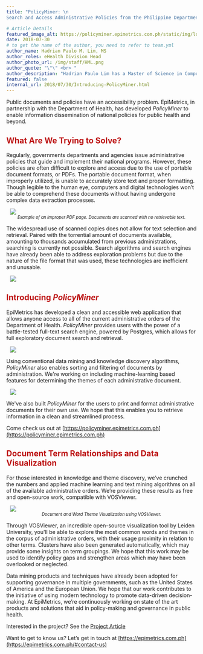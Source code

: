 ```yaml
---
title: "PolicyMiner: \n
Search and Access Administrative Policies from the Philippine Department of Health "

# Article Details
featured_image_alt: https://policyminer.epimetrics.com.ph/static/img/logo.7afa7c2.png
date: 2018-07-30
# to get the name of the author, you need to refer to team.yml
author_name: Hadrian Paulo M. Lim, MS
author_roles: eHealth Division Head
author_photo_url: /img/staff/HML.png
author_quote: "\"\" <br> "
author_description: "Hadrian Paulo Lim has a Master of Science in Computer Science from Ateneo de Manila University. He has previously worked on various research projects and initiatives with EpiMetrics, mostly focused on applying algorithms, simulations modeling, and machine learning techniques. Currently, he leads the projects and initiatives of the eHealth division of EpiMetrics, Inc." 
featured: false
internal_url: 2018/07/30/Introducing-PolicyMiner.html
---
```


Public documents and policies have an accessibility problem. EpiMetrics, in partnership with the Department of Health, has developed <em>PolicyMiner</em> to enable information dissemination of national policies for public health and beyond.

<h2 style="color: #bd1515;">What Are We Trying to Solve?</h2>

Regularly, governments departments and agencies issue administrative policies that guide and implement their national programs. However, these policies are often difficult to explore and access due to the use of portable document formats, or PDFs. The portable document format, when improperly utilized, is unable to accurately store text and proper formatting. Though legible to the human eye, computers and digital technologies won’t be able to comprehend these documents without having undergone complex data extraction processes.

<div style="width:image width px; font-size:80%; text-align:center; font-style:italic;"><img src="https://i.imgur.com/kada9fR.png" 
    style="max-width:calc(100% - 20px);;
    display: block;
    margin-left: auto;
    margin-right: auto;"/>Example of an improper PDF page. Documents are scanned with no retrievable text.
</div>

The widespread use of scanned copies does not allow for text selection and retrieval. Paired with the torrential amount of documents available, amounting to thousands accumulated from previous administrations, searching is currently not possible. Search algorithms and search engines have already been able to address exploration problems but due to the nature of the file format that was used, these technologies are inefficient and unusable.

<img src="https://policyminer.epimetrics.com.ph/static/img/logo.7afa7c2.png" 
    style="max-width: calc(100% - 20px);>;
    max-height: 200px;
    display: block;
    margin-left: auto;
    margin-right: auto;">

<h2 style="color: #bd1515;">Introducing <em>PolicyMiner</em></h2>

EpiMetrics has developed a clean and accessible web application that allows anyone access to all of the current administrative orders of the Department of Health. <em>PolicyMiner</em> provides users with the power of a battle-tested full-text search engine, powered by Postgres, which allows for full exploratory document search and retrieval.

<div style="width:image width px; font-size:80%; text-align:center; font-style:italic;"><img src="https://i.imgur.com/YqM8iiJ.png" 
    style="max-width:calc(100% - 20px);;
    display: block;
    margin-left: auto;
    margin-right: auto;"/>
</div>

Using conventional data mining and knowledge discovery algorithms, <em>PolicyMiner</em> also enables sorting and filtering of documents by administration. We're working on including machine-learning based features for determining the themes of each administrative document.

<div style="width:image width px; font-size:80%; text-align:center; font-style:italic;"><img src="https://i.imgur.com/6r1KIh2.png" 
    style="max-width:calc(100% - 20px);;
    display: block;
    margin-left: auto;
    margin-right: auto;"/>
</div>

We've also built <em>PolicyMiner</em> for the users to print and format administrative documents for their own use. We hope that this enables you to retrieve information in a clean and streamlined process. 

Come check us out at [https://policyminer.epimetrics.com.ph](https://policyminer.epimetrics.com.ph)

<h2 style="color: #bd1515;">Document Term Relationships and Data Visualization</h2>

For those interested in knowledge and theme discovery, we’ve crunched the numbers and applied machine learning and text mining algorithms on all of the available administrative orders. We’re providing these results as free and open-source work, compatible with VOSViewer.

<div style="width:image width px; font-size:80%; text-align:center; font-style:italic;"><img src="https://policyminer.epimetrics.com.ph/static/img/vos_view_file.da7d527.png" 
    style="max-width:calc(100% - 20px);;
    display: block;
    margin-left: auto;
    margin-right: auto;"/>Document and Word Theme Visualization using VOSViewer.
</div>

Through VOSViewer, an incredible open-source visualization tool by Leiden University, you'll be able to explore the most common words and themes in the corpus of administrative orders, with their usage proximity in relation to other terms. Clusters have also been generated automatically, which may provide some insights on term groupings.  We hope that this work may be used to identify policy gaps and strengthen areas which may have been overlooked or neglected. 

Data mining products and techniques have already been adopted for supporting governance in multiple governments, such as the United States of America and the European Union. We hope that our work contributes to the initiative of using modern technology to promote data-driven decision-making. At EpiMetrics, we’re continuously working on state of the art products and solutions that aid in policy-making and governance in public health. 

Interested in the project? See the <a href="https://epimetrics.com.ph/projects/omnibus-policies" target="_blank">Project Article</a> 

Want to get to know us? Let’s get in touch at [https://epimetrics.com.ph](https://epimetrics.com.ph/#contact-us)
